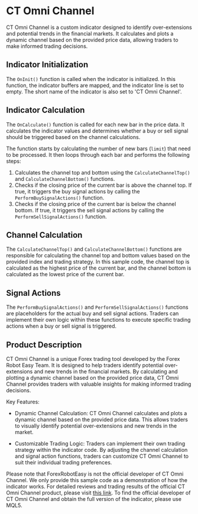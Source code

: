 # CT Omni Channel

CT Omni Channel is a custom indicator designed to identify over-extensions and potential trends in the financial markets. It calculates and plots a dynamic channel based on the provided price data, allowing traders to make informed trading decisions.

## Indicator Initialization

The `OnInit()` function is called when the indicator is initialized. In this function, the indicator buffers are mapped, and the indicator line is set to empty. The short name of the indicator is also set to 'CT Omni Channel'.

## Indicator Calculation

The `OnCalculate()` function is called for each new bar in the price data. It calculates the indicator values and determines whether a buy or sell signal should be triggered based on the channel calculations.

The function starts by calculating the number of new bars (`limit`) that need to be processed. It then loops through each bar and performs the following steps:

1. Calculates the channel top and bottom using the `CalculateChannelTop()` and `CalculateChannelBottom()` functions.
2. Checks if the closing price of the current bar is above the channel top. If true, it triggers the buy signal actions by calling the `PerformBuySignalActions()` function.
3. Checks if the closing price of the current bar is below the channel bottom. If true, it triggers the sell signal actions by calling the `PerformSellSignalActions()` function.

## Channel Calculation

The `CalculateChannelTop()` and `CalculateChannelBottom()` functions are responsible for calculating the channel top and bottom values based on the provided index and trading strategy. In this sample code, the channel top is calculated as the highest price of the current bar, and the channel bottom is calculated as the lowest price of the current bar.

## Signal Actions

The `PerformBuySignalActions()` and `PerformSellSignalActions()` functions are placeholders for the actual buy and sell signal actions. Traders can implement their own logic within these functions to execute specific trading actions when a buy or sell signal is triggered.

## Product Description

CT Omni Channel is a unique Forex trading tool developed by the Forex Robot Easy Team. It is designed to help traders identify potential over-extensions and new trends in the financial markets. By calculating and plotting a dynamic channel based on the provided price data, CT Omni Channel provides traders with valuable insights for making informed trading decisions.

Key Features:

- Dynamic Channel Calculation: CT Omni Channel calculates and plots a dynamic channel based on the provided price data. This allows traders to visually identify potential over-extensions and new trends in the market.

- Customizable Trading Logic: Traders can implement their own trading strategy within the indicator code. By adjusting the channel calculation and signal action functions, traders can customize CT Omni Channel to suit their individual trading preferences.

Please note that ForexRobotEasy is not the official developer of CT Omni Channel. We only provide this sample code as a demonstration of how the indicator works. For detailed reviews and trading results of the official CT Omni Channel product, please visit [this link](https://forexroboteasy.com/forex-robot-review/ct-omni-channel-review-unique-forex-trading-edge/). To find the official developer of CT Omni Channel and obtain the full version of the indicator, please use MQL5.
